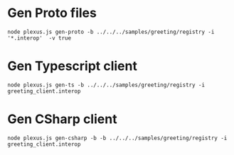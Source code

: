 
# Gen Proto files

```
node plexus.js gen-proto -b ../../../samples/greeting/registry -i '*.interop'  -v true
```

# Gen Typescript client

```
node plexus.js gen-ts -b ../../../samples/greeting/registry -i greeting_client.interop
```

# Gen CSharp client

```
node plexus.js gen-csharp -b -b ../../../samples/greeting/registry -i greeting_client.interop
```

